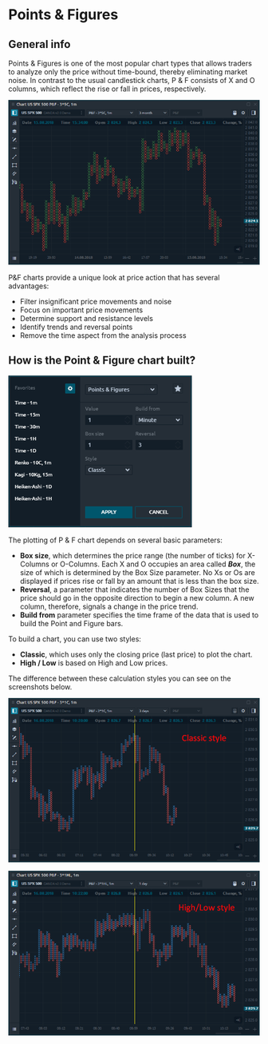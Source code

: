 # Points & Figures

## General info

Points & Figures is one of the most popular chart types that allows traders to analyze only the price without time-bound, thereby eliminating market noise. In contrast to the usual candlestick charts, P & F consists of X and O columns, which reflect the rise or fall in prices, respectively.

![General view of Points &amp; Figures chart type](../../../.gitbook/assets/point-and-figure-chart-type.png)

P&F charts provide a unique look at price action that has several advantages:

* Filter insignificant price movements and noise
* Focus on important price movements
* Determine support and resistance levels
* Identify trends and reversal points
* Remove the time aspect from the analysis process

## How is the Point & Figure chart built?

![Main parameters for plotting P &amp; F chart](../../../.gitbook/assets/point-and-figure-chart-parameters.png)

The plotting of P & F chart depends on several basic parameters:

* **Box size**, which determines the price range \(the number of ticks\) for X-Columns or O-Columns. Each X and O occupies an area called _**Box**_, the size of which is determined by the Box Size parameter. No Xs or Os are displayed if prices rise or fall by an amount that is less than the box size.
* **Reversal**, a parameter that indicates the number of Box Sizes that the price should go in the opposite direction to begin a new column. A new column, therefore, signals a change in the price trend.
* **Build from** parameter specifies the time frame of the data that is used to build the Point and Figure bars.

To build a chart, you can use two styles:

* **Classic**, which uses only the closing price \(last price\) to plot the chart. 
* **High / Low** is based on High and Low prices.

The difference between these calculation styles you can see on the screenshots below.

![P &amp; F chart based on close prices \(Classic style\)](../../../.gitbook/assets/point-and-figure-classic-style.png)

![P &amp; F chart based on high or low prices \(High/Low style\)](../../../.gitbook/assets/point-and-figure-high_low-style.png)

